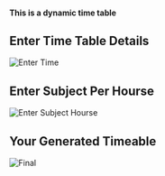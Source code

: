#### This is a dynamic time table

##  Enter Time Table Details
![Enter Time](https://github.com/user-attachments/assets/ff6c27fc-a132-4448-98ec-50e7938d8bd5)

## Enter Subject Per Hourse
![Enter Subject Hourse](https://github.com/user-attachments/assets/81066c54-2ff6-4966-969c-3c7ebb9d77f2)


##  Your Generated  Timeable
![Final](https://github.com/user-attachments/assets/d9561b55-2ecb-46fc-a8c2-63cbf41ede80)
